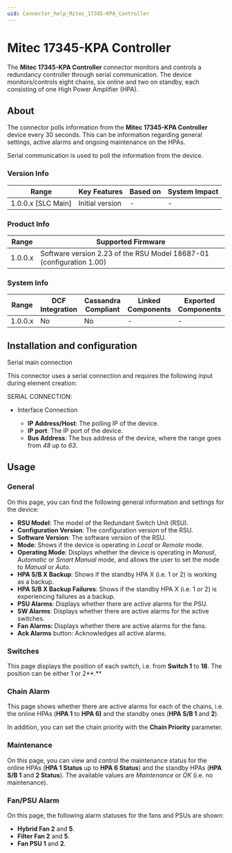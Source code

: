 ```yaml
---
uid: Connector_help_Mitec_17345-KPA_Controller
---
```


# Mitec 17345-KPA Controller

The **Mitec 17345-KPA Controller** connector monitors and controls a redundancy controller through serial communication. The device monitors/controls eight chains, six online and two on standby, each consisting of one High Power Amplifier (HPA).

## About

The connector polls information from the **Mitec 17345-KPA Controller** device every 30 seconds. This can be information regarding general settings, active alarms and ongoing maintenance on the HPAs.

Serial communication is used to poll the information from the device.

### Version Info

| Range                | Key Features     | Based on     | System Impact     |
|----------------------|------------------|--------------|-------------------|
| 1.0.0.x [SLC Main]   | Initial version  | -            | -                 |

### Product Info

| Range   | Supported Firmware                                                   |
|---------|----------------------------------------------------------------------|
| 1.0.0.x | Software version 2.23 of the RSU Model 18687-01 (configuration 1.00) |

### System Info

| Range     | DCF Integration     | Cassandra Compliant    | Linked Components     | Exported Components     |
|-----------|---------------------|------------------------|-----------------------|-------------------------|
| 1.0.0.x   | No                  | No                     | -                     | -                       |

## Installation and configuration

Serial main connection

This connector uses a serial connection and requires the following input during element creation:

SERIAL CONNECTION:

- Interface Connection

  - **IP Address/Host**: The polling IP of the device.
  - **IP port**: The IP port of the device.
  - **Bus Address**: The bus address of the device, where the range goes from *48* up to *63*.

## Usage

### General

On this page, you can find the following general information and settings for the device:

- **RSU Model**: The model of the Redundant Switch Unit (RSU).
- **Configuration Version**: The configuration version of the RSU.
- **Software Version**: The software version of the RSU.
- **Mode**: Shows if the device is operating in *Local* or *Remote* mode.
- **Operating Mode**: Displays whether the device is operating in *Manual*, *Automatic* or *Smart Manual* mode, and allows the user to set the mode to *Manual* or *Auto*.
- **HPA S/B X Backup**: Shows if the standby HPA X (i.e. 1 or 2) is working as a backup.
- **HPA S/B X Backup Failures**: Shows if the standby HPA X (i.e. 1 or 2) is experiencing failures as a backup.
- **PSU Alarms**: Displays whether there are active alarms for the PSU.
- **SW Alarms**: Displays whether there are active alarms for the active switches.
- **Fan Alarms:** Displays whether there are active alarms for the fans.
- **Ack Alarms** button: Acknowledges all active alarms.

### Switches

This page displays the position of each switch, i.e. from **Switch 1** to **18**. The position can be either 1 or 2**.**

### Chain Alarm

This page shows whether there are active alarms for each of the chains, i.e. the online HPAs (**HPA 1** to **HPA 6)** and the standby ones (**HPA S/B 1** and **2**).

In addition, you can set the chain priority with the **Chain Priority** parameter.

### Maintenance

On this page, you can view and control the maintenance status for the online HPAs (**HPA 1 Status** up to **HPA 6 Status**) and the standby HPAs (**HPA S/B 1** and **2 Status**). The available values are *Maintenance* or *OK* (i.e. no maintenance).

### Fan/PSU Alarm

On this page, the following alarm statuses for the fans and PSUs are shown:

- **Hybrid Fan 2** and **5**.
- **Filter Fan 2** and **5**.
- **Fan PSU 1** and **2**.
